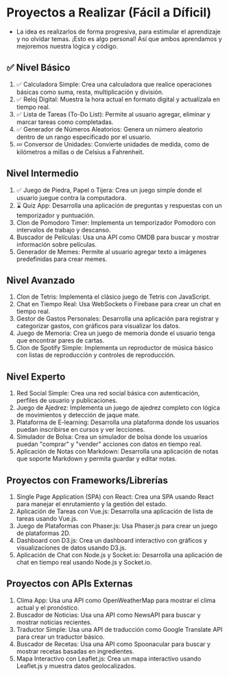 # Proyectos a Realizar (Fácil a Díficil)
- La idea es realizarlos de forma progresiva, para estimular el aprendizaje y no olvidar temas.
¡Esto es algo personal! Así que ambos aprendamos y mejoremos nuestra lógica y código.

## ✅ Nivel Básico 
1. ✅ Calculadora Simple: Crea una calculadora que realice operaciones básicas como suma, resta, multiplicación y división.
2. ✅ Reloj Digital: Muestra la hora actual en formato digital y actualízala en tiempo real.
3. ✅ Lista de Tareas (To-Do List): Permite al usuario agregar, eliminar y marcar tareas como completadas.
4. ✅ Generador de Números Aleatorios: Genera un número aleatorio dentro de un rango especificado por el usuario.
5. 💤 Conversor de Unidades: Convierte unidades de medida, como de kilómetros a millas o de Celsius a Fahrenheit.

## Nivel Intermedio
1. ✅ Juego de Piedra, Papel o Tijera: Crea un juego simple donde el usuario juegue contra la computadora.
2. ⌛ Quiz App: Desarrolla una aplicación de preguntas y respuestas con un temporizador y puntuación.
3. Clon de Pomodoro Timer: Implementa un temporizador Pomodoro con intervalos de trabajo y descanso.
4. Buscador de Películas: Usa una API como OMDB para buscar y mostrar información sobre películas.
5. Generador de Memes: Permite al usuario agregar texto a imágenes predefinidas para crear memes.

## Nivel Avanzado
1. Clon de Tetris: Implementa el clásico juego de Tetris con JavaScript.
2. Chat en Tiempo Real: Usa WebSockets o Firebase para crear un chat en tiempo real.
3. Gestor de Gastos Personales: Desarrolla una aplicación para registrar y categorizar gastos, con gráficos para visualizar los datos.
4. Juego de Memoria: Crea un juego de memoria donde el usuario tenga que encontrar pares de cartas.
5. Clon de Spotify Simple: Implementa un reproductor de música básico con listas de reproducción y controles de reproducción.

## Nivel Experto
1. Red Social Simple: Crea una red social básica con autenticación, perfiles de usuario y publicaciones.
2. Juego de Ajedrez: Implementa un juego de ajedrez completo con lógica de movimientos y detección de jaque mate.
3. Plataforma de E-learning: Desarrolla una plataforma donde los usuarios puedan inscribirse en cursos y ver lecciones.
4. Simulador de Bolsa: Crea un simulador de bolsa donde los usuarios puedan "comprar" y "vender" acciones con datos en tiempo real.
5. Aplicación de Notas con Markdown: Desarrolla una aplicación de notas que soporte Markdown y permita guardar y editar notas.

## Proyectos con Frameworks/Librerías
1. Single Page Application (SPA) con React: Crea una SPA usando React para manejar el enrutamiento y la gestión del estado.
2. Aplicación de Tareas con Vue.js: Desarrolla una aplicación de lista de tareas usando Vue.js.
3. Juego de Plataformas con Phaser.js: Usa Phaser.js para crear un juego de plataformas 2D.
4. Dashboard con D3.js: Crea un dashboard interactivo con gráficos y visualizaciones de datos usando D3.js.
5. Aplicación de Chat con Node.js y Socket.io: Desarrolla una aplicación de chat en tiempo real usando Node.js y Socket.io.

## Proyectos con APIs Externas
1. Clima App: Usa una API como OpenWeatherMap para mostrar el clima actual y el pronóstico.
2. Buscador de Noticias: Usa una API como NewsAPI para buscar y mostrar noticias recientes.
3. Traductor Simple: Usa una API de traducción como Google Translate API para crear un traductor básico.
4. Buscador de Recetas: Usa una API como Spoonacular para buscar y mostrar recetas basadas en ingredientes.
5. Mapa Interactivo con Leaflet.js: Crea un mapa interactivo usando Leaflet.js y muestra datos geolocalizados.

